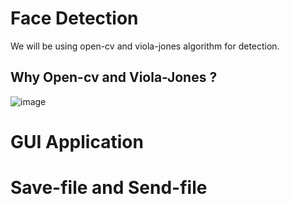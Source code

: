 # Face Detection
We will be using open-cv and viola-jones algorithm for detection.
## Why Open-cv and Viola-Jones ?

![image](https://user-images.githubusercontent.com/87508144/133806003-8bfd3071-5be6-4b11-a7d7-69754597eab8.png)


# GUI Application

# Save-file and Send-file


